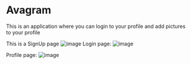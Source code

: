 # Avagram
This is an application where you can login to your profile and add pictures to your profile

This is a SignUp page 
![image](https://user-images.githubusercontent.com/42550136/59769684-51c04d00-92af-11e9-9f0b-0b219c0ffe51.png)
Login page:
![image](https://user-images.githubusercontent.com/42550136/59769839-977d1580-92af-11e9-9f63-7876d0199c79.png)

Profile page:
![image](https://user-images.githubusercontent.com/42550136/59770011-e925a000-92af-11e9-84ff-8143a7911fb3.png)
